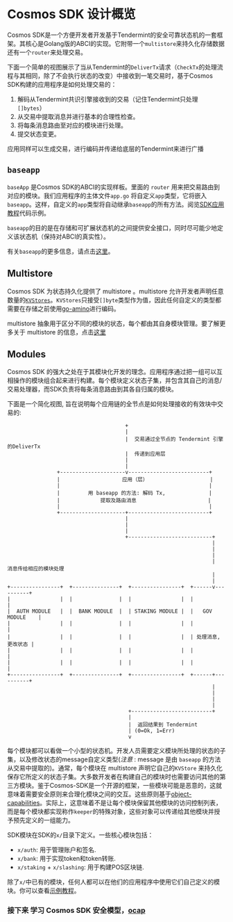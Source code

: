 # Cosmos SDK 设计概览

Cosmos SDK是一个方便开发者开发基于Tendermint的安全可靠状态机的一套框架。其核心是Golang版的ABCI的实现。它附带一个`multistore`来持久化存储数据还有一个`router`来处理交易。

下面一个简单的视图展示了当从Tendermint的`DeliverTx`请求（`CheckTx`的处理流程与其相同，除了不会执行状态的改变）中接收到一笔交易时，基于Cosmos SDK构建的应用程序是如何处理交易的：

1. 解码从Tendermint共识引擎接收到的交易（记住Tendermint只处理`[]bytes`）
2. 从交易中提取消息并进行基本的合理性检查。
3. 将每条消息路由至对应的模块进行处理。
4. 提交状态变更。

应用同样可以生成交易，进行编码并传递给底层的Tendermint来进行广播

## `baseapp`

`baseApp` 是Cosmos SDK的ABCI的实现样板。里面的 `router` 用来把交易路由到对应的模块。我们应用程序的主体文件`app.go` 将自定义`app`类型，它将嵌入`baseapp`。这样，自定义的`app`类型将自动继承`baseapp`的所有方法。阅览[SDK应用教程](https://github.com/evdatsion/sdk-application-tutorial/blob/master/app.go#L27)代码示例。

`baseapp`的目的是在存储和可扩展状态机的之间提供安全接口，同时尽可能少地定义该状态机（保持对ABCI的真实性）。

有关`baseapp`的更多信息，请点击[这里](../concepts/baseapp.md)。

## Multistore

Cosmos SDK 为状态持久化提供了 multistore 。multistore 允许开发者声明任意数量的[`KVStores`](https://github.com/blocklayerhq/chainkit)。`KVStores`只接受`[]byte`类型作为值，因此任何自定义的类型都需要在存储之前使用[go-amino](https://github.com/tendermint/go-amino)进行编码。

multistore 抽象用于区分不同的模块的状态，每个都由其自身模块管理。要了解更多关于 multistore 的信息，点击[这里](../concepts/store.md)

## Modules

Cosmos SDK 的强大之处在于其模块化开发的理念。应用程序通过把一组可以互相操作的模块组合起来进行构建。每个模块定义状态子集，并包含其自己的消息/交易处理器，而SDK负责将每条消息路由到其各自归属的模块。

下面是一个简化视图, 旨在说明每个应用链的全节点是如何处理接收的有效块中交易的:

```
                                      +
                                      |
                                      |  交易通过全节点的 Tendermint 引擎的DeliverTx
                                      |  传递到应用层
                                      |
                                      |
                +---------------------v--------------------------+
                |                    应用（层）                    |
                |                                                |
                |         用 baseapp 的方法: 解码 Tx,              |
                |             提取及路由消息                       |
                |                                                |
                +---------------------+--------------------------+
                                      |
                                      |
                                      |
                                      +---------------------------+
                                                                  |
                                                                  |
                                                                  |
                                                                  |  消息传给相应的模块处理
                                                                  |
                                                                  |
+----------------+  +---------------+  +----------------+  +------v----------+
|                |  |               |  |                |  |                 |
|  AUTH MODULE   |  |  BANK MODULE  |  | STAKING MODULE |  |   GOV MODULE    |
|                |  |               |  |                |  |                 |
|                |  |               |  |                |  | 处理消息, 更改状态 |
|                |  |               |  |                |  |                 |
|                |  |               |  |                |  |                 |
+----------------+  +---------------+  +----------------+  +------+----------+
                                                                  |
                                                                  |
                                                                  |
                                                                  |
                                       +--------------------------+
                                       |
                                       |  返回结果到 Tendermint
                                       | (0=Ok, 1=Err)
                                       v
```

每个模块都可以看做一个小型的状态机。开发人员需要定义模块所处理的状态的子集，以及修改状态的message自定义类型(*注意* : message 是由 `baseapp` 的方法从交易中提取的)。通常，每个模块在 multistore 声明它自己的`KVStore` 来持久化保存它所定义的状态子集。大多数开发者在构建自己的模块时也需要访问其他的第三方模块。鉴于Cosmos-SDK是一个开源的框架，一些模块可能是恶意的，这就意味着需要安全原则来合理化模块之间的交互。这些原则基于[object-capabilities](./ocap.md)。实际上，这意味着不是让每个模块保留其他模块的访问控制列表，而是每个模块都实现称作`keeper`的特殊对象，这些对象可以传递给其他模块并授予预先定义的一组能力。

SDK模块在SDK的`x/`目录下定义。一些核心模块包括：
+ `x/auth`: 用于管理账户和签名.
+ `x/bank`: 用于实现token和token转账.
+ `x/staking` + `x/slashing`: 用于构建POS区块链.

除了`x/`中已有的模块，任何人都可以在他们的应用程序中使用它们自己定义的模块。你可以查看[示例教程](https://learnblockchain.cn/docs/evdatsion/tutorial/04-keeper.html)。

### 接下来 学习 Cosmos SDK 安全模型，[ocap](./ocap.md)
